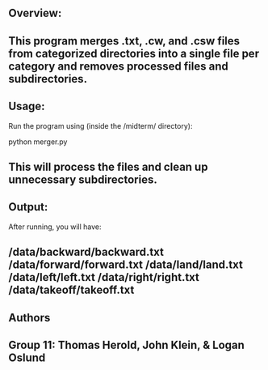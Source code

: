 Overview:
---------
This program merges .txt, .cw, and .csw files from categorized directories 
into a single file per category and removes processed files and subdirectories.
---

Usage:
------
Run the program using (inside the /midterm/ directory):

python merger.py

This will process the files and clean up unnecessary subdirectories.
---

Output:
-------
After running, you will have:

/data/backward/backward.txt
/data/forward/forward.txt
/data/land/land.txt
/data/left/left.txt
/data/right/right.txt
/data/takeoff/takeoff.txt
---

Authors
-------
Group 11: Thomas Herold, John Klein, & Logan Oslund
---